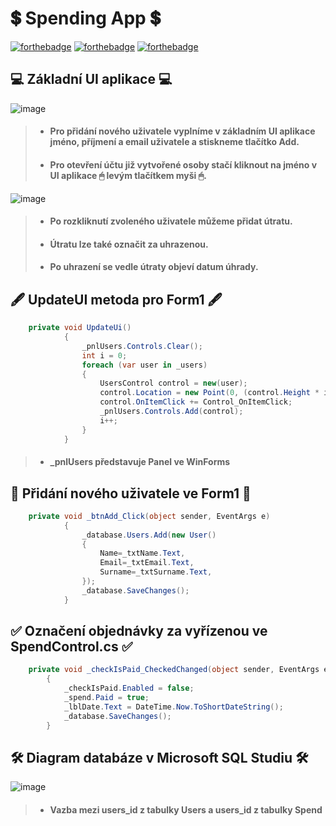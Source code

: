 # 💲 Spending App 💲

[![forthebadge](https://forthebadge.com/images/badges/made-with-c-sharp.svg)](https://forthebadge.com)
[![forthebadge](https://forthebadge.com/images/badges/it-works-why.svg)](https://forthebadge.com)
[![forthebadge](https://forthebadge.com/images/badges/0-percent-optimized.svg)](https://forthebadge.com)



## 💻 Základní UI aplikace 💻

 ![image](https://i.imgur.com/YApGYz7.png)

  > - #### Pro **přidání** nového uživatele vyplníme v základním UI aplikace **jméno**, **příjmení** a **email** uživatele a stiskneme tlačítko       **Add**.
  > - #### Pro **otevření účtu** již vytvořené osoby stačí **kliknout** na jméno v UI aplikace 🖱 **levým tlačítkem myši** 🖱.

  ![image](https://i.imgur.com/d1h9uAe.png)

  > - #### Po rozkliknutí zvoleného uživatele můžeme **přidat útratu**.
  > - #### Útratu **lze** také označit za **uhrazenou**.
  > - #### **Po uhrazení** se vedle útraty objeví **datum úhrady**.



## 🖋 UpdateUI metoda pro Form1 🖋
```c#
    private void UpdateUi()
            {
                _pnlUsers.Controls.Clear();
                int i = 0;
                foreach (var user in _users)
                {
                    UsersControl control = new(user);
                    control.Location = new Point(0, (control.Height * i) + 5);
                    control.OnItemClick += Control_OnItemClick;
                    _pnlUsers.Controls.Add(control);
                    i++;
                }
            }
```
 > - #### **_pnlUsers** představuje **Panel** ve WinForms

## 🧑 Přidání nového uživatele ve Form1 🧑
```c#
    private void _btnAdd_Click(object sender, EventArgs e)
            {
                _database.Users.Add(new User()
                {
                    Name=_txtName.Text,
                    Email=_txtEmail.Text,
                    Surname=_txtSurname.Text,
                });
                _database.SaveChanges();
            }
```

## ✅ Označení objednávky za vyřízenou ve SpendControl.cs ✅
```c#
    private void _checkIsPaid_CheckedChanged(object sender, EventArgs e)
        {
            _checkIsPaid.Enabled = false;
            _spend.Paid = true;
            _lblDate.Text = DateTime.Now.ToShortDateString();
            _database.SaveChanges();
        }
```

## 🛠 Diagram databáze v Microsoft SQL Studiu 🛠
![image](https://i.imgur.com/vCfywqJ.png)
> - #### Vazba mezi users_id z tabulky Users a users_id z tabulky Spend
